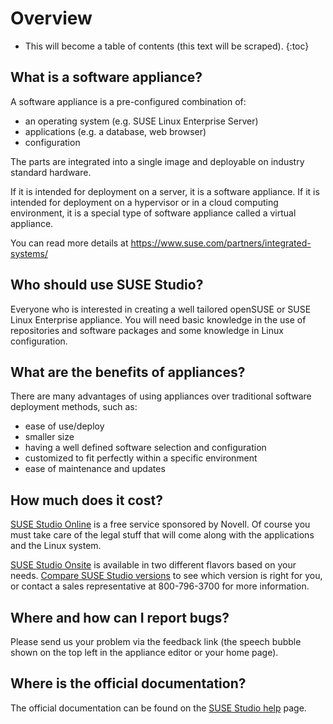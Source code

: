 # Overview

* This will become a table of contents (this text will be scraped).
{:toc}

## What is a software appliance?

A software appliance is a pre-configured combination of:

* an operating system (e.g. SUSE Linux Enterprise Server)
* applications (e.g. a database, web browser)
* configuration

The parts are integrated into a single image and deployable on industry
standard hardware.

If it is intended for deployment on a server, it is a software
appliance. If it is intended for deployment on a hypervisor or in a
cloud computing environment, it is a special type of software appliance
called a virtual appliance.

You can read more details at https://www.suse.com/partners/integrated-systems/


## Who should use SUSE Studio?

Everyone who is interested in creating a well tailored openSUSE or SUSE
Linux Enterprise appliance. You will need basic knowledge in the use of
repositories and software packages and some knowledge in Linux
configuration.


## What are the benefits of appliances?

There are many advantages of using appliances over traditional software
deployment methods, such as:

* ease of use/deploy
* smaller size
* having a well defined software selection and configuration
* customized to fit perfectly within a specific environment
* ease of maintenance and updates


## How much does it cost?

[SUSE Studio Online](http://susestudio.com/ "SUSE Studio") is a free service
sponsored by Novell. Of course you must take care of the legal stuff
that will come along with the applications and the Linux system.

[SUSE Studio Onsite](https://www.suse.com/products/susestudio/ "SUSE Studio Onsite")
is available in two different flavors based on your needs.
[Compare SUSE Studio versions](https://www.suse.com/products/susestudio/features/susestudio-version-comparison.html)
to see which version is right for you, or contact a sales representative at 800-796-3700
for more information.


## Where and how can I report bugs?

Please send us your problem via the feedback link (the speech bubble
shown on the top left in the appliance editor or your home page).


## Where is the official documentation?

The official documentation can be found on the [SUSE Studio
help](http://susestudio.com/help "SUSE Studio Help") page.
